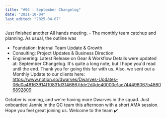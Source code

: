 ```yaml
---
title: "#94 - September Changelog"
date: "2021-10-04"
last_edited: "2025-04-07"
---
```

Just finished another All hands meeting. - The monthly team catchup and planning. As usual, the outline was

- Foundation: Internal Team Update & Growth
- Consulting: Project Updates & Business Direction
- Engineering: Latest Release on Gear & Workflow
Details were updated at: September Changelog. It's quite a long note, but I hope you'd read until the end. Thank you for going this far with us. Also, we sent out a Monthly Update to our clients here: <https://www.notion.so/dwarves/Dwarves-Updates-06d0a46163914f10831d3146867dde2d#de40000e1ae744498067b48606892809>

October is coming, and we're having more Dwarves in the squad. Just onboarded Jannie in the QC team this afternoon with a short AMA session. Hope you feel great joining us. Welcome to the team ✔️
